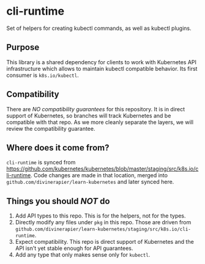 # cli-runtime

Set of helpers for creating kubectl commands, as well as kubectl plugins.


## Purpose

This library is a shared dependency for clients to work with Kubernetes API infrastructure which allows
to maintain kubectl compatible behavior.  Its first consumer is `k8s.io/kubectl`.


## Compatibility

There are *NO compatibility guarantees* for this repository.  It is in direct support of Kubernetes, so branches
will track Kubernetes and be compatible with that repo.  As we more cleanly separate the layers, we will review the
compatibility guarantee.


## Where does it come from?

`cli-runtime` is synced from https://github.com/kubernetes/kubernetes/blob/master/staging/src/k8s.io/cli-runtime.
Code changes are made in that location, merged into `github.com/divinerapier/learn-kubernetes` and later synced here.


## Things you should *NOT* do

 1. Add API types to this repo.  This is for the helpers, not for the types.
 2. Directly modify any files under `pkg` in this repo.  Those are driven from `github.com/divinerapier/learn-kubernetes/staging/src/k8s.io/cli-runtime`.
 3. Expect compatibility.  This repo is direct support of Kubernetes and the API isn't yet stable enough for API guarantees.
 4. Add any type that only makes sense only for `kubectl`.
